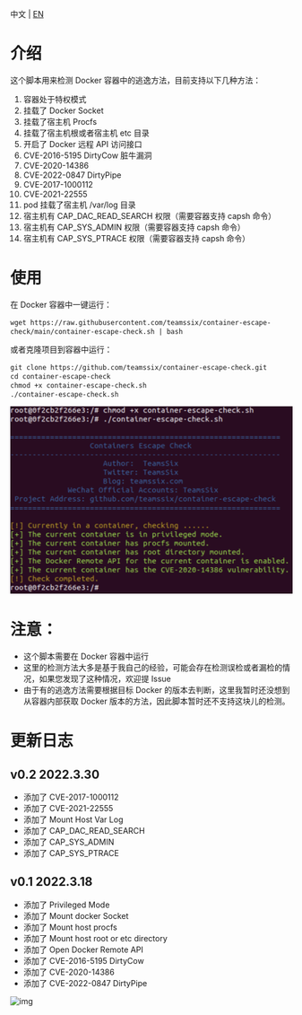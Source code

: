 中文 | [EN](https://github.com/teamssix/container-escape-check/blob/master/README.md)

# 介绍

这个脚本用来检测 Docker 容器中的逃逸方法，目前支持以下几种方法：

1. 容器处于特权模式
2. 挂载了 Docker Socket
3. 挂载了宿主机 Procfs
4. 挂载了宿主机根或者宿主机 etc 目录
5. 开启了 Docker 远程 API 访问接口
6. CVE-2016-5195 DirtyCow 脏牛漏洞
7. CVE-2020-14386 
8. CVE-2022-0847 DirtyPipe
9. CVE-2017-1000112
10. CVE-2021-22555
11. pod 挂载了宿主机 /var/log 目录
12. 宿主机有 CAP_DAC_READ_SEARCH 权限（需要容器支持 capsh 命令）
13. 宿主机有 CAP_SYS_ADMIN 权限（需要容器支持 capsh 命令）
14. 宿主机有 CAP_SYS_PTRACE 权限（需要容器支持 capsh 命令）

# 使用

在 Docker 容器中一键运行：

```
wget https://raw.githubusercontent.com/teamssix/container-escape-check/main/container-escape-check.sh | bash
```

或者克隆项目到容器中运行：

```
git clone https://github.com/teamssix/container-escape-check.git
cd container-escape-check
chmod +x container-escape-check.sh
./container-escape-check.sh
```

![](./img.png)

# 注意：

* 这个脚本需要在 Docker 容器中运行
* 这里的检测方法大多是基于我自己的经验，可能会存在检测误检或者漏检的情况，如果您发现了这种情况，欢迎提 Issue
* 由于有的逃逸方法需要根据目标 Docker 的版本去判断，这里我暂时还没想到从容器内部获取 Docker 版本的方法，因此脚本暂时还不支持这块儿的检测。

# 更新日志

## v0.2 2022.3.30

* 添加了 CVE-2017-1000112
* 添加了 CVE-2021-22555
* 添加了 Mount Host Var Log
* 添加了 CAP_DAC_READ_SEARCH
* 添加了 CAP_SYS_ADMIN
* 添加了 CAP_SYS_PTRACE

## v0.1 2022.3.18

* 添加了 Privileged Mode
* 添加了 Mount docker Socket
* 添加了 Mount host procfs
* 添加了 Mount host root or etc directory
* 添加了 Open Docker Remote API
* 添加了 CVE-2016-5195 DirtyCow
* 添加了 CVE-2020-14386 
* 添加了 CVE-2022-0847 DirtyPipe

![img](https://cdn.jsdelivr.net/gh/teamssix/BlogImages/imgs/TeamsSix_Subscription_Logo2.png)

